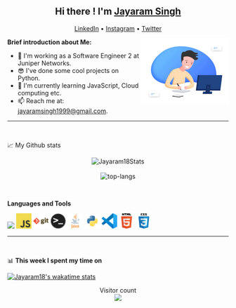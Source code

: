 <h2 align="center">Hi there ! I'm <a href="https://github.com/Jayaram18">Jayaram Singh</a></h2>
<p align="center">
  <a href="https://www.linkedin.com/in/jayaram-singh-b450751a8/">LinkedIn</a> •
  <a href="https://www.instagram.com/jayaram_18/">Instagram</a> •
  <a href="https://twitter.com/JayaramSingh15">Twitter</a>
</p>

<img align="right" height="150rem" alt="GIF" src="gif/character_student.gif" />

**Brief introduction about Me:**

- 📝  I'm working as a Software Engineer 2 at Juniper Networks.
- 😎  I've done some cool projects on Python.
- 🌱  I'm currently learning JavaScript, Cloud computing etc.
- 📫  Reach me  at: jayaramsingh1999@gmail.com.

***

 <br>

📈 My Github stats <br />
<p align="center">
  <img src="https://github-readme-stats.vercel.app/api?username=Jayaram18&theme=dark&show_icons=true" alt="Jayaram18Stats" />  
  <br />
  <br />
  <img src="https://github-readme-stats.vercel.app/api/top-langs/?username=Jayaram18&layout=compact&theme=dark" alt="top-langs" />
</p>

<br>

**Languages and Tools**

<code><img height="35rem" src="https://cdn4.iconfinder.com/data/icons/logos-3/600/React.js_logo-512.png" /></code>
<code><img height="35rem" src="https://raw.githubusercontent.com/github/explore/80688e429a7d4ef2fca1e82350fe8e3517d3494d/topics/javascript/javascript.png"></code>
<code><img height="35rem" src="https://raw.githubusercontent.com/github/explore/80688e429a7d4ef2fca1e82350fe8e3517d3494d/topics/git/git.png"></code>
<code><img height="35rem" src="https://raw.githubusercontent.com/github/explore/80688e429a7d4ef2fca1e82350fe8e3517d3494d/topics/terminal/terminal.png"></code>
<code><img height="35rem" src="https://raw.githubusercontent.com/github/explore/80688e429a7d4ef2fca1e82350fe8e3517d3494d/topics/java/java.png"></code>
<code><img height="35rem" src="https://raw.githubusercontent.com/github/explore/80688e429a7d4ef2fca1e82350fe8e3517d3494d/topics/python/python.png"></code>
<code><img alt="Visual Studio Code" height="35rem" src="https://raw.githubusercontent.com/github/explore/80688e429a7d4ef2fca1e82350fe8e3517d3494d/topics/visual-studio-code/visual-studio-code.png" /></code>
<code><img alt="HTML5" height="35rem" src="https://raw.githubusercontent.com/github/explore/80688e429a7d4ef2fca1e82350fe8e3517d3494d/topics/html/html.png" /></code>
<code><img alt="CSS3" height="35rem" src="https://raw.githubusercontent.com/github/explore/80688e429a7d4ef2fca1e82350fe8e3517d3494d/topics/css/css.png" /></code>

***

<br />

📊 **This week I spent my time on**

[![Jayaram18's wakatime stats](https://github-readme-stats.vercel.app/api/wakatime?username=Jayaram18)](https://github.com/Jayaram18/Jayaram18)


<p align="center"> 
  Visitor count<br>
  <img src="https://profile-counter.glitch.me/Jayaram18/count.svg" />
</p>
